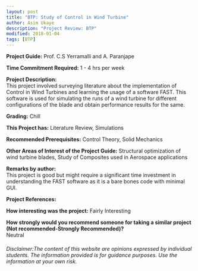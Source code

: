 ```yaml
---
layout: post
title: "BTP: Study of Control in Wind Turbine"
author: Asim Ukaye
description: "Project Review: BTP"
modified: 2018-01-04
tags: [BTP]
---
```


**Project Guide:** Prof. C.S Yerramalli and A. Paranjape

**Time Commitment Required:** 1 - 4 hrs per week

**Project Description:**  
This project involved surveying literature about the implementation of Control in Wind Turbines and learning the usage of a software FAST. This software is used for simulating the runs of a wind turbine for different configurations of the blade and obtain performance results for the same.

**Grading:** Chill

**This Project has:** Literature Review, Simulations

**Recommended Prerequisites:** Control Theory, Solid Mechanics

**Other Areas of Interest of the Project Guide:** Structural optimization of wind turbine blades, Study of Composites used in Aerospace applications

**Remarks by author:**  
This project is good but might require a significant time investment in understanding the FAST software as it is a bare bones code with minimal GUI.

**Project References:**  


**How interesting was the project:** Fairly Interesting

**How strongly would you recommend someone for taking a similar project (Not recommended-Strongly Recommended)?**  
Neutral

###### Disclaimer:The content of this website are opinions expressed by individual students. The information provided is for guidance purposes. Use the information at your own risk. 
